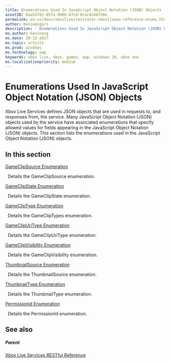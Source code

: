 ```yaml
---
title: Enumerations Used In JavaScript Object Notation (JSON) Objects
assetID: 8aa53782-05fa-9980-87cd-0cac8346756e
permalink: en-us/docs/xboxlive/rest/atoc-xboxlivews-reference-enums.html
author: KevinAsgari
description: ' Enumerations Used In JavaScript Object Notation (JSON) Objects'
ms.author: kevinasg
ms.date: 20-12-2017
ms.topic: article
ms.prod: windows
ms.technology: uwp
keywords: xbox live, xbox, games, uwp, windows 10, xbox one
ms.localizationpriority: medium
---
```



# Enumerations Used In JavaScript Object Notation (JSON) Objects
 
Xbox Live Services defines JSON objects that are used in requests to, and responses from, the service. Many JavaScript Object Notation (JSON) objects used by the service have associated enumerations that specify allowed values for fields appearing in the JavaScript Object Notation (JSON) objects. This section lists the enumerations used in the JavaScript Object Notation (JSON) objects. 
 
<a id="ID4EJB"></a>

 
## In this section

[GameClipSource Enumeration](gvr-enum-gameclipsource.md)

&nbsp;&nbsp;Details the GameClipSource enumeration. 

[GameClipState Enumeration](gvr-enum-gameclipstate.md)

&nbsp;&nbsp;Details the GameClipState enumeration. 

[GameClipType Enumeration](gvr-enum-gamecliptypes.md)

&nbsp;&nbsp;Details the GameClipTypes enumeration. 

[GameClipUriType Enumeration](gvr-enum-gameclipuritype.md)

&nbsp;&nbsp;Details the GameClipUriType enumeration. 

[GameClipVisibility Enumeration](gvr-enum-gameclipvisibility.md)

&nbsp;&nbsp;Details the GameClipVisibility enumeration. 

[ThumbnailSource Enumeration](gvr-enum-thumbnailsource.md)

&nbsp;&nbsp;Details the ThumbnailSource enumeration. 

[ThumbnailType Enumeration](gvr-enum-thumbnailtype.md)

&nbsp;&nbsp;Details the ThumbnailType enumeration. 

[PermissionId Enumeration](privacy-enum-permissionid.md)

&nbsp;&nbsp;Details the PermissionId enumeration. 
 
<a id="ID4EGC"></a>

 
## See also
 
<a id="ID4EIC"></a>

 
##### Parent 

[Xbox Live Services RESTful Reference](../atoc-xboxlivews-reference.md)

   